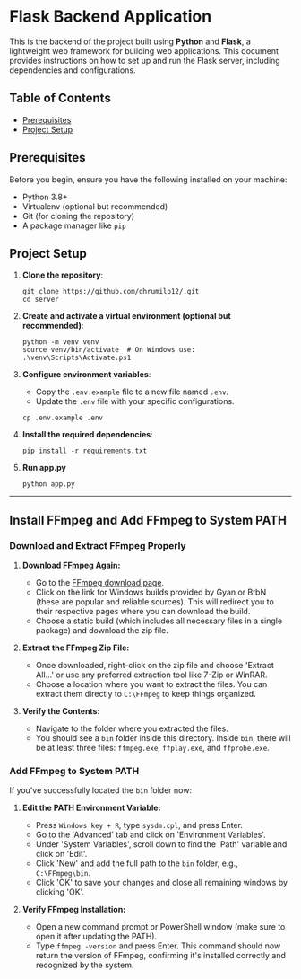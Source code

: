 # Flask Backend Application

This is the backend of the project built using **Python** and **Flask**, a lightweight web framework for building web applications. This document provides instructions on how to set up and run the Flask server, including dependencies and configurations.

## Table of Contents
- [Prerequisites](#prerequisites)
- [Project Setup](#project-setup)

## Prerequisites

Before you begin, ensure you have the following installed on your machine:
- Python 3.8+
- Virtualenv (optional but recommended)
- Git (for cloning the repository)
- A package manager like `pip`

## Project Setup

1. **Clone the repository**:
   ```
   git clone https://github.com/dhrumilp12/.git
   cd server
   ```

2. **Create and activate a virtual environment (optional but recommended)**:
    ```
    python -m venv venv
    source venv/bin/activate  # On Windows use: .\venv\Scripts\Activate.ps1
    ```

3. **Configure environment variables**:
   - Copy the `.env.example` file to a new file named `.env`.
   - Update the `.env` file with your specific configurations.
   ```
   cp .env.example .env
   ```
4.  **Install the required dependencies**:
    ```
    pip install -r requirements.txt
    ```

5. **Run app.py**
   ```
   python app.py
   ```

---
## Install FFmpeg and Add FFmpeg to System PATH

### Download and Extract FFmpeg Properly

1. **Download FFmpeg Again:**
   - Go to the [FFmpeg download page](https://ffmpeg.org/download.html).
   - Click on the link for Windows builds provided by Gyan or BtbN (these are popular and reliable sources). This will redirect you to their respective pages where you can download the build.
   - Choose a static build (which includes all necessary files in a single package) and download the zip file.

2. **Extract the FFmpeg Zip File:**
   - Once downloaded, right-click on the zip file and choose 'Extract All...' or use any preferred extraction tool like 7-Zip or WinRAR.
   - Choose a location where you want to extract the files. You can extract them directly to `C:\FFmpeg` to keep things organized.

3. **Verify the Contents:**
   - Navigate to the folder where you extracted the files.
   - You should see a `bin` folder inside this directory. Inside `bin`, there will be at least three files: `ffmpeg.exe`, `ffplay.exe`, and `ffprobe.exe`.

### Add FFmpeg to System PATH

If you've successfully located the `bin` folder now:

1. **Edit the PATH Environment Variable:**
   - Press `Windows key + R`, type `sysdm.cpl`, and press Enter.
   - Go to the 'Advanced' tab and click on 'Environment Variables'.
   - Under 'System Variables', scroll down to find the 'Path' variable and click on 'Edit'.
   - Click 'New' and add the full path to the `bin` folder, e.g., `C:\FFmpeg\bin`.
   - Click 'OK' to save your changes and close all remaining windows by clicking 'OK'.

2. **Verify FFmpeg Installation:**
   - Open a new command prompt or PowerShell window (make sure to open it after updating the PATH).
   - Type `ffmpeg -version` and press Enter. This command should now return the version of FFmpeg, confirming it's installed correctly and recognized by the system.